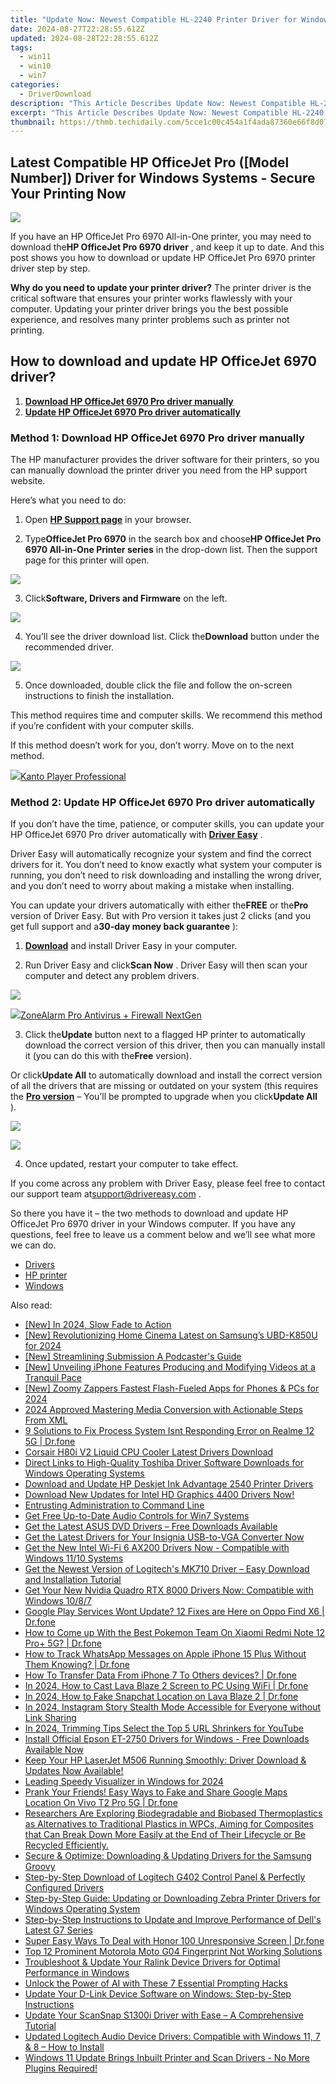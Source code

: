 ```yaml
---
title: "Update Now: Newest Compatible HL-2240 Printer Driver for Windows Systems"
date: 2024-08-27T22:28:55.612Z
updated: 2024-08-28T22:28:55.612Z
tags:
  - win11
  - win10
  - win7
categories:
  - DriverDownload
description: "This Article Describes Update Now: Newest Compatible HL-2240 Printer Driver for Windows Systems"
excerpt: "This Article Describes Update Now: Newest Compatible HL-2240 Printer Driver for Windows Systems"
thumbnail: https://thmb.techidaily.com/5cce1c00c454a1f4ada87360e66f8d07572afee6c8228611ca9a5690c1d2c490.jpg
---
```


## Latest Compatible HP OfficeJet Pro ([Model Number]) Driver for Windows Systems - Secure Your Printing Now

![](https://images.drivereasy.com/wp-content/uploads/2019/08/image-261.png)

 If you have an HP OfficeJet Pro 6970 All-in-One printer, you may need to download the**HP OfficeJet Pro 6970 driver** , and keep it up to date. And this post shows you how to download or update HP OfficeJet Pro 6970 printer driver step by step.

**Why do you need to update your printer driver?** The printer driver is the critical software that ensures your printer works flawlessly with your computer. Updating your printer driver brings you the best possible experience, and resolves many printer problems such as printer not printing.

## How to download and update HP OfficeJet 6970 driver?

1. **[Download HP OfficeJet 6970 Pro driver manually](https://tools.techidaily.com/drivereasy/download/)**
2. **[Update HP OfficeJet 6970 Pro driver automatically](https://tools.techidaily.com/drivereasy/download/)**

### Method 1: Download HP OfficeJet 6970 Pro driver manually

 The HP manufacturer provides the driver software for their printers, so you can manually download the printer driver you need from the HP support website.

Here’s what you need to do:

 1) Open **[HP Support page](https://support.hp.com/us-en)** [](https://support.hp.com/us-en) in your browser.

 2) Type**OfficeJet Pro 6970** in the search box and choose**HP OfficeJet Pro 6970 All-in-One Printer series** in the drop-down list. Then the support page for this printer will open.

![](https://images.drivereasy.com/wp-content/uploads/2019/08/image-263.png)

 3) Click**Software, Drivers and Firmware** on the left.

![](https://images.drivereasy.com/wp-content/uploads/2019/08/image-265.png)

 4) You’ll see the driver download list. Click the**Download** button under the recommended driver.

![](https://images.drivereasy.com/wp-content/uploads/2019/08/image-266.png)

 5) Once downloaded, double click the file and follow the on-screen instructions to finish the installation.

 This method requires time and computer skills. We recommend this method if you’re confident with your computer skills.

 If this method doesn’t work for you, don’t worry. Move on to the next method.

<!-- affiliate ads begin -->
<a href="https://secure.2checkout.com/order/checkout.php?PRODS=4742929&QTY=1&AFFILIATE=108875&CART=1"><img src="https://secure.avangate.com/images/merchant/e09fdffe648a30658a9657bbed7b2388/products/boxshot(2).png" border="0">Kanto Player Professional</a>
<!-- affiliate ads end -->
### Method 2: Update HP OfficeJet 6970 Pro driver automatically

 If you don’t have the time, patience, or computer skills, you can update your HP OfficeJet 6970 Pro driver automatically with **[Driver Easy](https://tools.techidaily.com/drivereasy/download/)**  .

 Driver Easy will automatically recognize your system and find the correct drivers for it. You don’t need to know exactly what system your computer is running, you don’t need to risk downloading and installing the wrong driver, and you don’t need to worry about making a mistake when installing.

 You can update your drivers automatically with either the**FREE** or the**Pro** version of Driver Easy. But with Pro version it takes just 2 clicks (and you get full support and a**30-day money back guarantee** ):

 1) **[Download](https://tools.techidaily.com/drivereasy/download/)**  and install Driver Easy in your computer.

 2) Run Driver Easy and click**Scan Now** . Driver Easy will then scan your computer and detect any problem drivers.

![](https://images.drivereasy.com/wp-content/uploads/2019/08/image-268.png)

<!-- affiliate ads begin -->
<a href="https://estore.zonealarm.com/order/checkout.php?PRODS=38658749&QTY=1&AFFILIATE=108875&CART=1"><img src="https://sc1.checkpoint.com/sc1/za/images/boxes/pa_500.png" border="0">ZoneAlarm Pro Antivirus + Firewall NextGen</a>
<!-- affiliate ads end -->
 3) Click the**Update** button next to a flagged HP printer to automatically download the correct version of this driver, then you can manually install it (you can do this with the**Free** version).

 Or click**Update All** to automatically download and install the correct version of all the drivers that are missing or outdated on your system (this requires the **[Pro version](https://tools.techidaily.com/drivereasy/download/)**  – You’ll be prompted to upgrade when you click**Update All** ).

![](https://images.drivereasy.com/wp-content/uploads/2019/08/image-270.png)

<!-- affiliate ads begin -->
<a href="https://shop.systoolsgroup.com/affiliate.php?ACCOUNT=SYSTOOBY&AFFILIATE=108875&PATH=https%3A%2F%2Fwww.systoolsgroup.com%3FAFFILIATE%3D108875%26RESOURCE%3DSysTools%2BGmail%2BBackup"><img src="https://www.systoolsgroup.com/box/gmail-backup.png" border="0"></a>
<!-- affiliate ads end -->
4) Once updated, restart your computer to take effect.

 If you come across any problem with Driver Easy, please feel free to contact our support team at[support@drivereasy.com](https://tools.techidaily.com/drivereasy/download/) .

 So there you have it – the two methods to download and update HP OfficeJet Pro 6970 driver in your Windows computer. If you have any questions, feel free to leave us a comment below and we’ll see what more we can do.

* [Drivers](https://tools.techidaily.com/drivereasy/download/)
* [HP printer](https://tools.techidaily.com/drivereasy/download/)
* [Windows](https://tools.techidaily.com/drivereasy/download/)

<ins class="adsbygoogle"
     style="display:block"
     data-ad-format="autorelaxed"
     data-ad-client="ca-pub-7571918770474297"
     data-ad-slot="1223367746"></ins>



<ins class="adsbygoogle"
     style="display:block"
     data-ad-client="ca-pub-7571918770474297"
     data-ad-slot="8358498916"
     data-ad-format="auto"
     data-full-width-responsive="true"></ins>

<span class="atpl-alsoreadstyle">Also read:</span>
<div><ul>
<li><a href="https://fox-boxes.techidaily.com/new-in-2024-slow-fade-to-action/"><u>[New] In 2024, Slow Fade to Action</u></a></li>
<li><a href="https://fox-helps.techidaily.com/new-revolutionizing-home-cinema-latest-on-samsungs-ubd-k850u-for-2024/"><u>[New] Revolutionizing Home Cinema  Latest on Samsung’s UBD-K850U for 2024</u></a></li>
<li><a href="https://some-skills.techidaily.com/new-streamlining-submission-a-podcasters-guide/"><u>[New] Streamlining Submission  A Podcaster's Guide</u></a></li>
<li><a href="https://some-approaches.techidaily.com/new-unveiling-iphone-features-producing-and-modifying-videos-at-a-tranquil-pace/"><u>[New] Unveiling iPhone Features  Producing and Modifying Videos at a Tranquil Pace</u></a></li>
<li><a href="https://fox-direct.techidaily.com/new-zoomy-zappers-fastest-flash-fueled-apps-for-phones-and-pcs-for-2024/"><u>[New] Zoomy Zappers  Fastest Flash-Fueled Apps for Phones & PCs for 2024</u></a></li>
<li><a href="https://extra-approaches.techidaily.com/2024-approved-mastering-media-conversion-with-actionable-steps-from-xml/"><u>2024 Approved  Mastering Media Conversion with Actionable Steps From XML</u></a></li>
<li><a href="https://howto.techidaily.com/9-solutions-to-fix-process-system-isnt-responding-error-on-realme-12-5g-drfone-by-drfone-fix-android-problems-fix-android-problems/"><u>9 Solutions to Fix Process System Isnt Responding Error on Realme 12 5G | Dr.fone</u></a></li>
<li><a href="https://driver-download.techidaily.com/corsair-h80i-v2-liquid-cpu-cooler-latest-drivers-download/"><u>Corsair H80i V2 Liquid CPU Cooler Latest Drivers Download</u></a></li>
<li><a href="https://driver-download.techidaily.com/direct-links-to-high-quality-toshiba-driver-software-downloads-for-windows-operating-systems/"><u>Direct Links to High-Quality Toshiba Driver Software Downloads for Windows Operating Systems</u></a></li>
<li><a href="https://driver-download.techidaily.com/download-and-update-hp-deskjet-ink-advantage-2540-printer-drivers/"><u>Download and Update HP Deskjet Ink Advantage 2540 Printer Drivers</u></a></li>
<li><a href="https://driver-download.techidaily.com/1722973367117-download-new-updates-for-intel-hd-graphics-4400-drivers-now/"><u>Download New Updates for Intel HD Graphics 4400 Drivers Now!</u></a></li>
<li><a href="https://win11.techidaily.com/entrusting-administration-to-command-line/"><u>Entrusting Administration to Command Line</u></a></li>
<li><a href="https://driver-download.techidaily.com/get-free-up-to-date-audio-controls-for-win7-systems/"><u>Get Free Up-to-Date Audio Controls for Win7 Systems</u></a></li>
<li><a href="https://driver-download.techidaily.com/get-the-latest-asus-dvd-drivers-free-downloads-available/"><u>Get the Latest ASUS DVD Drivers – Free Downloads Available</u></a></li>
<li><a href="https://driver-download.techidaily.com/get-the-latest-drivers-for-your-insignia-usb-to-vga-converter-now/"><u>Get the Latest Drivers for Your Insignia USB-to-VGA Converter Now</u></a></li>
<li><a href="https://driver-download.techidaily.com/get-the-new-intel-wi-fi-6-ax200-drivers-now-compatible-with-windows-1110-systems/"><u>Get the New Intel Wi-Fi 6 AX200 Drivers Now - Compatible with Windows 11/10 Systems</u></a></li>
<li><a href="https://driver-download.techidaily.com/get-the-newest-version-of-logitechs-mk710-driver-easy-download-and-installation-tutorial/"><u>Get the Newest Version of Logitech's MK710 Driver – Easy Download and Installation Tutorial</u></a></li>
<li><a href="https://driver-download.techidaily.com/1722964875801-get-your-new-nvidia-quadro-rtx-8000-drivers-now-compatible-with-windows-1087/"><u>Get Your New Nvidia Quadro RTX 8000 Drivers Now: Compatible with Windows 10/8/7</u></a></li>
<li><a href="https://howto.techidaily.com/google-play-services-wont-update-12-fixes-are-here-on-oppo-find-x6-drfone-by-drfone-fix-android-problems-fix-android-problems/"><u>Google Play Services Wont Update? 12 Fixes are Here on Oppo Find X6 | Dr.fone</u></a></li>
<li><a href="https://change-location.techidaily.com/how-to-come-up-with-the-best-pokemon-team-on-xiaomi-redmi-note-12-proplus-5g-drfone-by-drfone-virtual-android/"><u>How to Come up With the Best Pokemon Team On Xiaomi Redmi Note 12 Pro+ 5G? | Dr.fone</u></a></li>
<li><a href="https://ios-location-track.techidaily.com/how-to-track-whatsapp-messages-on-apple-iphone-15-plus-without-them-knowing-drfone-by-drfone-virtual-ios/"><u>How to Track WhatsApp Messages on Apple iPhone 15 Plus Without Them Knowing? | Dr.fone</u></a></li>
<li><a href="https://review-topics.techidaily.com/how-to-transfer-data-from-iphone-7-to-others-devices-drfone-by-drfone-transfer-data-from-ios-transfer-data-from-ios/"><u>How To Transfer Data From iPhone 7 To Others devices? | Dr.fone</u></a></li>
<li><a href="https://screen-mirror.techidaily.com/in-2024-how-to-cast-lava-blaze-2-screen-to-pc-using-wifi-drfone-by-drfone-android/"><u>In 2024, How to Cast Lava Blaze 2 Screen to PC Using WiFi | Dr.fone</u></a></li>
<li><a href="https://location-social.techidaily.com/in-2024-how-to-fake-snapchat-location-on-lava-blaze-2-drfone-by-drfone-virtual-android/"><u>In 2024, How to Fake Snapchat Location on Lava Blaze 2 | Dr.fone</u></a></li>
<li><a href="https://instagram-video-recordings.techidaily.com/in-2024-instagram-story-stealth-mode-accessible-for-everyone-without-link-sharing/"><u>In 2024, Instagram Story Stealth Mode  Accessible for Everyone without Link Sharing</u></a></li>
<li><a href="https://youtube-help.techidaily.com/in-2024-trimming-tips-select-the-top-5-url-shrinkers-for-youtube/"><u>In 2024, Trimming Tips  Select the Top 5 URL Shrinkers for YouTube</u></a></li>
<li><a href="https://driver-download.techidaily.com/install-official-epson-et-2750-drivers-for-windows-free-downloads-available-now/"><u>Install Official Epson ET-2750 Drivers for Windows - Free Downloads Available Now</u></a></li>
<li><a href="https://driver-download.techidaily.com/keep-your-hp-laserjet-m506-running-smoothly-driver-download-and-updates-now-available/"><u>Keep Your HP LaserJet M506 Running Smoothly: Driver Download & Updates Now Available!</u></a></li>
<li><a href="https://extra-guidance.techidaily.com/leading-speedy-visualizer-in-windows-for-2024/"><u>Leading Speedy Visualizer in Windows for 2024</u></a></li>
<li><a href="https://fake-location.techidaily.com/prank-your-friends-easy-ways-to-fake-and-share-google-maps-location-on-vivo-t2-pro-5g-drfone-by-drfone-virtual-android/"><u>Prank Your Friends! Easy Ways to Fake and Share Google Maps Location On Vivo T2 Pro 5G | Dr.fone</u></a></li>
<li><a href="https://driver-download.techidaily.com/researchers-are-exploring-biodegradable-and-biobased-thermoplastics-as-alternatives-to-traditional-plastics-in-wpcs-aiming-for-composites-that-can-break-dow276/"><u>Researchers Are Exploring Biodegradable and Biobased Thermoplastics as Alternatives to Traditional Plastics in WPCs, Aiming for Composites that Can Break Down More Easily at the End of Their Lifecycle or Be Recycled Efficiently.</u></a></li>
<li><a href="https://driver-download.techidaily.com/secure-and-optimize-downloading-and-updating-drivers-for-the-samsung-groovy/"><u>Secure & Optimize: Downloading & Updating Drivers for the Samsung Groovy</u></a></li>
<li><a href="https://driver-download.techidaily.com/step-by-step-download-of-logitech-g402-control-panel-and-perfectly-configured-drivers/"><u>Step-by-Step Download of Logitech G402 Control Panel & Perfectly Configured Drivers</u></a></li>
<li><a href="https://driver-download.techidaily.com/step-by-step-guide-updating-or-downloading-zebra-printer-drivers-for-windows-operating-system/"><u>Step-by-Step Guide: Updating or Downloading Zebra Printer Drivers for Windows Operating System</u></a></li>
<li><a href="https://driver-download.techidaily.com/step-by-step-instructions-to-update-and-improve-performance-of-dells-latest-g7-series/"><u>Step-by-Step Instructions to Update and Improve Performance of Dell's Latest G7 Series</u></a></li>
<li><a href="https://howto.techidaily.com/super-easy-ways-to-deal-with-honor-100-unresponsive-screen-drfone-by-drfone-fix-android-problems-fix-android-problems/"><u>Super Easy Ways To Deal with Honor 100 Unresponsive Screen | Dr.fone</u></a></li>
<li><a href="https://easy-unlock-android.techidaily.com/top-12-prominent-motorola-moto-g04-fingerprint-not-working-solutions-by-drfone-android/"><u>Top 12 Prominent Motorola Moto G04 Fingerprint Not Working Solutions</u></a></li>
<li><a href="https://driver-download.techidaily.com/troubleshoot-and-update-your-ralink-device-drivers-for-optimal-performance-in-windows/"><u>Troubleshoot & Update Your Ralink Device Drivers for Optimal Performance in Windows</u></a></li>
<li><a href="https://tech-hub.techidaily.com/1721787433288-unlock-the-power-of-ai-with-these-7-essential-prompting-hacks/"><u>Unlock the Power of AI with These 7 Essential Prompting Hacks</u></a></li>
<li><a href="https://driver-download.techidaily.com/update-your-d-link-device-software-on-windows-step-by-step-instructions/"><u>Update Your D-Link Device Software on Windows: Step-by-Step Instructions</u></a></li>
<li><a href="https://driver-download.techidaily.com/update-your-scansnap-s1300i-driver-with-ease-a-comprehensive-tutorial/"><u>Update Your ScanSnap S1300i Driver with Ease – A Comprehensive Tutorial</u></a></li>
<li><a href="https://driver-download.techidaily.com/updated-logitech-audio-device-drivers-compatible-with-windows-11-7-and-8-how-to-install/"><u>Updated Logitech Audio Device Drivers: Compatible with Windows 11, 7 & 8 – How to Install</u></a></li>
<li><a href="https://driver-download.techidaily.com/1722970179021-windows-11-update-brings-inbuilt-printer-and-scan-drivers-no-more-plugins-required/"><u>Windows 11 Update Brings Inbuilt Printer and Scan Drivers - No More Plugins Required!</u></a></li>
</ul></div>
